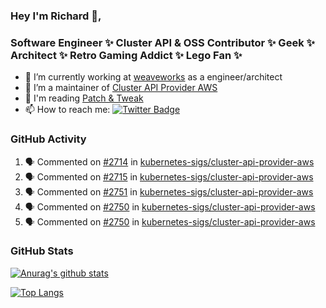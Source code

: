 ### Hey I'm Richard 👋, 

<h3 align="left">Software Engineer ✨ Cluster API & OSS Contributor ✨ Geek ✨ Architect ✨ Retro Gaming Addict ✨ Lego Fan ✨</h3>

- 🔭 I’m currently working at [weaveworks](https://github.com/weaveworks) as a engineer/architect
- 👯 I’m a maintainer of [Cluster API Provider AWS](https://github.com/kubernetes-sigs/cluster-api-provider-aws)
- 💬 I'm reading [Patch & Tweak](https://bjooks.com/products/patch-tweak-exploring-modular-synthesis)
- 📫 How to reach me: [![Twitter Badge](https://img.shields.io/badge/-@fruit_case-00acee?style=flat&logo=Twitter&logoColor=white)](https://twitter.com/intent/follow?screen_name=fruit_case "Follow on Twitter")

### GitHub Activity 

<!--START_SECTION:activity-->
1. 🗣 Commented on [#2714](https://github.com/kubernetes-sigs/cluster-api-provider-aws/issues/2714) in [kubernetes-sigs/cluster-api-provider-aws](https://github.com/kubernetes-sigs/cluster-api-provider-aws)
2. 🗣 Commented on [#2715](https://github.com/kubernetes-sigs/cluster-api-provider-aws/issues/2715) in [kubernetes-sigs/cluster-api-provider-aws](https://github.com/kubernetes-sigs/cluster-api-provider-aws)
3. 🗣 Commented on [#2751](https://github.com/kubernetes-sigs/cluster-api-provider-aws/issues/2751) in [kubernetes-sigs/cluster-api-provider-aws](https://github.com/kubernetes-sigs/cluster-api-provider-aws)
4. 🗣 Commented on [#2750](https://github.com/kubernetes-sigs/cluster-api-provider-aws/issues/2750) in [kubernetes-sigs/cluster-api-provider-aws](https://github.com/kubernetes-sigs/cluster-api-provider-aws)
5. 🗣 Commented on [#2750](https://github.com/kubernetes-sigs/cluster-api-provider-aws/issues/2750) in [kubernetes-sigs/cluster-api-provider-aws](https://github.com/kubernetes-sigs/cluster-api-provider-aws)
<!--END_SECTION:activity-->

### GitHub Stats

[![Anurag's github stats](https://github-readme-stats.vercel.app/api?username=richardcase&count_private=true&show_icons=true)](https://github.com/anuraghazra/github-readme-stats)

[![Top Langs](https://github-readme-stats.vercel.app/api/top-langs/?username=richardcase&hide=html&layout=compact)](https://github.com/anuraghazra/github-readme-stats)
